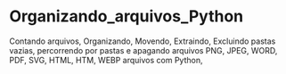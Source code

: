 # Organizando_arquivos_Python
Contando arquivos, Organizando, Movendo, Extraindo, Excluindo pastas vazias, percorrendo por pastas e apagando arquivos PNG, JPEG, WORD, PDF, SVG, HTML, HTM, WEBP arquivos com Python, 
